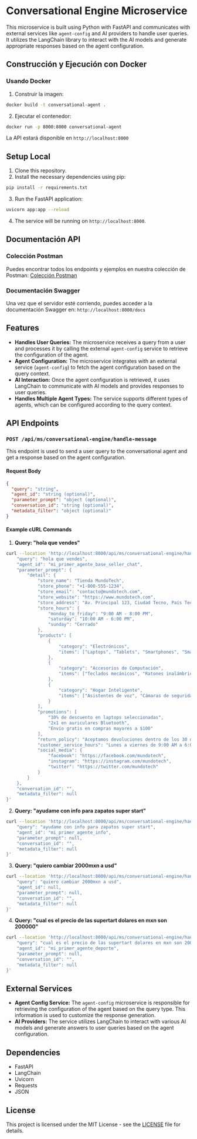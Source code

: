 # Conversational Engine Microservice

This microservice is built using Python with FastAPI and communicates with external services like `agent-config` and AI providers to handle user queries. It utilizes the LangChain library to interact with the AI models and generate appropriate responses based on the agent configuration.

## Construcción y Ejecución con Docker

### Usando Docker

1. Construir la imagen:
```bash
docker build -t conversational-agent .
```

2. Ejecutar el contenedor:
```bash
docker run -p 8000:8000 conversational-agent
```

La API estará disponible en `http://localhost:8000`


## Setup Local

1. Clone this repository.
2. Install the necessary dependencies using pip:

```bash
pip install -r requirements.txt
```

3. Run the FastAPI application:

```bash
uvicorn app:app --reload
```

4. The service will be running on `http://localhost:8000`.

## Documentación API

### Colección Postman
Puedes encontrar todos los endpoints y ejemplos en nuestra colección de Postman:
[Colección Postman](https://sumer-07062021.postman.co/workspace/SUMER~148b538f-9145-4526-8806-bb1cc611d3bd/collection/16642082-01b51a02-01f6-4a39-959e-d1f4675e4bd2?action=share&creator=16642082&active-environment=16640760-5fde9fd8-7328-4098-8d82-c9d5fa254624)

### Documentación Swagger
Una vez que el servidor esté corriendo, puedes acceder a la documentación Swagger en:
`http://localhost:8000/docs`

## Features

- **Handles User Queries:** The microservice receives a query from a user and processes it by calling the external `agent-config` service to retrieve the configuration of the agent.
- **Agent Configuration:** The microservice integrates with an external service (`agent-config`) to fetch the agent configuration based on the query context.
- **AI Interaction:** Once the agent configuration is retrieved, it uses LangChain to communicate with AI models and provides responses to user queries.
- **Handles Multiple Agent Types:** The service supports different types of agents, which can be configured according to the query context.

## API Endpoints

### `POST /api/ms/conversational-engine/handle-message`

This endpoint is used to send a user query to the conversational agent and get a response based on the agent configuration.

#### Request Body

```json
{
  "query": "string", 
  "agent_id": "string (optional)",
  "parameter_prompt": "object (optional)",
  "conversation_id": "string (optional)",
  "metadata_filter": "object (optional)"
}
```

#### Example cURL Commands

1. **Query: "hola que vendes"**

```bash
curl --location 'http://localhost:8000/api/ms/conversational-engine/handle-message' --header 'Content-Type: application/json' --data-raw '{
    "query": "hola que vendes",
    "agent_id": "mi_primer_agente_base_seller_chat",
    "parameter_prompt": {
        "detail": {
            "store_name": "Tienda MundoTech",
            "store_phone": "+1-800-555-1234",
            "store_email": "contacto@mundotech.com",
            "store_website": "https://www.mundotech.com",
            "store_address": "Av. Principal 123, Ciudad Tecno, País Tech",
            "store_hours": {
                "monday_to_friday": "9:00 AM - 8:00 PM",
                "saturday": "10:00 AM - 6:00 PM",
                "sunday": "Cerrado"
            },
            "products": [
                {
                    "category": "Electrónicos",
                    "items": ["Laptops", "Tablets", "Smartphones", "Smartwatches", "Auriculares Bluetooth"]
                },
                {
                    "category": "Accesorios de Computación",
                    "items": ["Teclados mecánicos", "Ratones inalámbricos", "Monitores 4K", "Cables HDMI", "Bases de refrigeración"]
                },
                {
                    "category": "Hogar Inteligente",
                    "items": ["Asistentes de voz", "Cámaras de seguridad", "Enchufes inteligentes", "Luces LED inteligentes", "Termostatos inteligentes"]
                }
            ],
            "promotions": [
                "10% de descuento en laptops seleccionadas",
                "2x1 en auriculares Bluetooth",
                "Envío gratis en compras mayores a $100"
            ],
            "return_policy": "Aceptamos devoluciones dentro de los 30 días posteriores a la compra con recibo original. Los productos deben estar en condiciones originales.",
            "customer_service_hours": "Lunes a viernes de 9:00 AM a 6:00 PM",
            "social_media": {
                "facebook": "https://facebook.com/mundotech",
                "instagram": "https://instagram.com/mundotech",
                "twitter": "https://twitter.com/mundotech"
            }
        }
    },
    "conversation_id": "",
    "metadata_filter": null
}'
```

2. **Query: "ayudame con info para zapatos super start"**

```bash
curl --location 'http://localhost:8000/api/ms/conversational-engine/handle-message' --header 'Content-Type: application/json' --data '{
    "query": "ayudame con info para zapatos super start",
    "agent_id": "mi_primer_agente_info",
    "parameter_prompt": null,
    "conversation_id": "",
    "metadata_filter": null
}'
```

3. **Query: "quiero cambiar 2000mxn a usd"**

```bash
curl --location 'http://localhost:8000/api/ms/conversational-engine/handle-message' --header 'Content-Type: application/json' --data '{
    "query": "quiero cambiar 2000mxn a usd",
    "agent_id": null,
    "parameter_prompt": null,
    "conversation_id": "",
    "metadata_filter": null
}'
```

4. **Query: "cual es el precio de las supertart dolares en mxn son 200000"**

```bash
curl --location 'http://localhost:8000/api/ms/conversational-engine/handle-message' --header 'Content-Type: application/json' --data '{
    "query": "cual es el precio de las supertart dolares en mxn son 200000",
    "agent_id": "mi_primer_agente_deporte",
    "parameter_prompt": null,
    "conversation_id": "",
    "metadata_filter": null
}'
```

## External Services

- **Agent Config Service:** The `agent-config` microservice is responsible for retrieving the configuration of the agent based on the query type. This information is used to customize the response generation.
- **AI Providers:** The service utilizes LangChain to interact with various AI models and generate answers to user queries based on the agent configuration.

## Dependencies

- FastAPI
- LangChain
- Uvicorn
- Requests
- JSON

## License

This project is licensed under the MIT License - see the [LICENSE](LICENSE) file for details.

